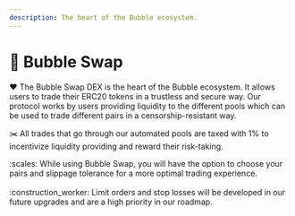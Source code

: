 ```yaml
---
description: The heart of the Bubble ecosystem.
---
```


# 🤝 Bubble Swap

:heart: The Bubble Swap DEX is the heart of the Bubble ecosystem. It allows users to trade their ERC20 tokens in a trustless and secure way. Our protocol works by users providing liquidity to the different pools which can be used to trade different pairs in a censorship-resistant way.

:scissors: All trades that go through our automated pools are taxed with 1% to incentivize liquidity providing and reward their risk-taking.

:scales: While using Bubble Swap, you will have the option to choose your pairs and slippage tolerance for a more optimal trading experience.\
\
:construction\_worker: Limit orders and stop losses will be developed in our future upgrades and are a high priority in our roadmap.
